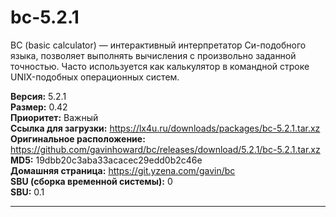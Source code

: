 # bc-5.2.1

BC (basic calculator) — интерактивный интерпретатор Си-подобного языка, позволяет выполнять вычисления с произвольно заданной точностью. Часто используется как калькулятор в командной строке UNIX-подобных операционных систем.

**Версия:** 5.2.1
<br />
**Размер:** 0.42
<br />
**Приоритет:** Важный
<br />
**Ссылка для загрузки:** https://lx4u.ru/downloads/packages/bc-5.2.1.tar.xz
<br />
**Оригинальное расположение:** https://github.com/gavinhoward/bc/releases/download/5.2.1/bc-5.2.1.tar.xz
<br />
**MD5:** 19dbb20c3aba33acacec29edd0b2c46e
<br />
**Домашняя страница:** https://git.yzena.com/gavin/bc
        <br />**SBU (сборка временной системы):** 0
<br />
**SBU:** 0.1

***
            